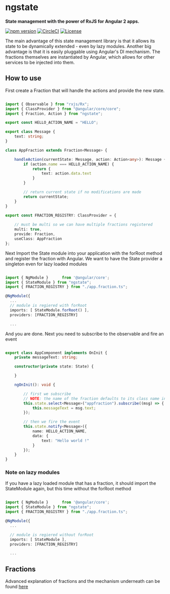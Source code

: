 # ngstate

**State management with the power of RxJS for Angular 2 apps.**

[![npm version](https://badge.fury.io/js/ngstate.svg)](https://badge.fury.io/js/ngstate)
[![CircleCI](https://circleci.com/gh/Gebov/state/tree/master.svg?style=shield)](https://circleci.com/gh/Gebov/state/tree/master)
[![License](https://img.shields.io/badge/License-Apache%202.0-blue.svg)](https://opensource.org/licenses/Apache-2.0)

The main advantage of this state management library is that it allows its state to be dynamically extended - even by lazy modules. Another big advantage is that it is easily pluggable using Angular's DI mechanism. The fractions themselves are instantiated by Angular, which allows for other services to be injected into them.

## How to use

First create a Fraction that will handle the actions and provide the new state. 

``` typescript

import { Observable } from "rxjs/Rx";
import { ClassProvider } from "@angular/core/core";
import { Fraction, Action } from "ngstate";

export const HELLO_ACTION_NAME = "HELLO";

export class Message {
    text: string;
}

class AppFraction extends Fraction<Message> {

    handleAction(currentState: Message, action: Action<any>): Message {
        if (action.name === HELLO_ACTION_NAME) {
            return {
                text: action.data.text
            }
        }

        // return current state if no modifications are made
        return currentState;
    }
}

export const FRACTION_REGISTRY: ClassProvider = {
    
    // must be multi so we can have multiple fractions registered
    multi: true,
    provide: Fraction,
    useClass: AppFraction
};


```

Next Import the State module into your application with the forRoot method and register the fraction with Angular. We want to have the State provider a singleton even for lazy loaded modules

``` typescript

import { NgModule }      from '@angular/core';
import { StateModule } from "ngstate";
import { FRACTION_REGISTRY } from "./app.fraction.ts";

@NgModule({
  ...
  // module is regiered with forRoot
  imports: [ StateModule.forRoot() ],
  providers: [FRACTION_REGISTRY]

  ...
```

And you are done. Next you need to subscribe to the observable and fire an event

``` typescript

export class AppComponent implements OnInit {
    private messageText: string;

    constructor(private state: State) {

    }

    ngOnInit(): void {

        // first we subscribe
        // NOTE: the name of the fraction defaults to its class name in lowercase formatting
        this.state.select<Message>("appfraction").subscribe((msg) => {
            this.messageText = msg.text;
        });

        // then we fire the event
        this.state.notify<Message>({
            name: HELLO_ACTION_NAME,
            data: {
                text: "Hello world !"
            }
        });
    }
}

```

### Note on lazy modules
If you have a lazy loaded module that has a fraction, it should import the StateModule again, but this time without the forRoot method

``` typescript

import { NgModule }      from '@angular/core';
import { StateModule } from "ngstate";
import { FRACTION_REGISTRY } from "./app.fraction.ts";

@NgModule({
  ...

  // module is regiered without forRoot
  imports: [ StateModule ],
  providers: [FRACTION_REGISTRY]

  ...
```

## Fractions
Advanced explanation of fractions and the mechanism underneath can be found [here](https://github.com/Gebov/state/wiki/Fractions)
